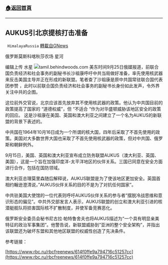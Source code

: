 ###  [:house:返回首頁](https://github.com/ourhimalayas/txt)
---


## AUKUS引北京提核打击准备
` HimalayaRussia` [轉載自GNews](https://gnews.org/zh-hans/1554713/)

俄罗斯莫斯科喀秋莎农场 星河

编辑上传 水星
![](https://assets.gnews.org/wp-content/uploads/2021/09/U.jpg)tamil.behindwoods.com
美东时间9月25日俄媒报道，前联合国负责经济和社会事务的副秘书长沙祖康呼吁中共当局做好准备，率先使用核武器来反击美国主导并正在形成的新联盟。笔者查了沙祖康是原中共国常驻联合国代表团参赞 ，此时以前联合国负责经济和社会事务的副秘书长身份如此发声，令外界关注中共的企图。

这位前外交官说，北京应该首先放弃其不使用核武器的政策。他认为中共国目前的政策提高了国家的 “道德权威”，但 “不适合 “作为对华盛顿威胁该地区安全的政策的回应。 这是沙祖康在美国、英国和澳大利亚之间建立了一个名为AUKUS的新联盟的背景下表述的。

中共国在1964年10月16日成为一个所谓的核大国，四年后采取了不首先使用的政策。美国对大多数世界大国也采取了不首先使用核武器的政策，但对中共国、俄罗斯和朝鲜例外。

9月15日，美国、英国和澳大利亚宣布成立防务联盟AUKUS（澳大利亚、英国、美国），这是一个旨在加强印度洋-太平洋地区的伙伴关系。三国已同意在安全方面进行合作，包括在国防领域。

澳大利亚总理莫里森随后解释说，AUKUS联盟是为了使该地区更加安全。英国首相约翰逊澄清说，”AUKUS伙伴关系的目的不是为了对抗任何国家”。

中共驻美国大使馆的一位代表则呼吁AUKUS伙伴关系的参与者“摆脱冷战思维和意识形态的偏见”。中共外交部发言人表示，AUKUS联盟的创立和澳大利亚引进的核潜艇舰队将损害国际核不扩散制度，并使军备竞赛恶化。

俄罗斯安全委员会秘书尼古拉∙帕特鲁舍夫也将AUKUS描述为“一个具有明显亲美特征的政治军事集团”。他警告说，新联盟威胁到”亚洲的整个安全架构”，并指出该联盟还为破坏东盟和其他地区联盟的权威性创造了先决条件。

参考链接：

[https://www.rbc.ru/rbcfreenews/614f0ffe9a794716c51257cc](https://www.rbc.ru/rbcfreenews/614f0ffe9a794716c51257cc)
